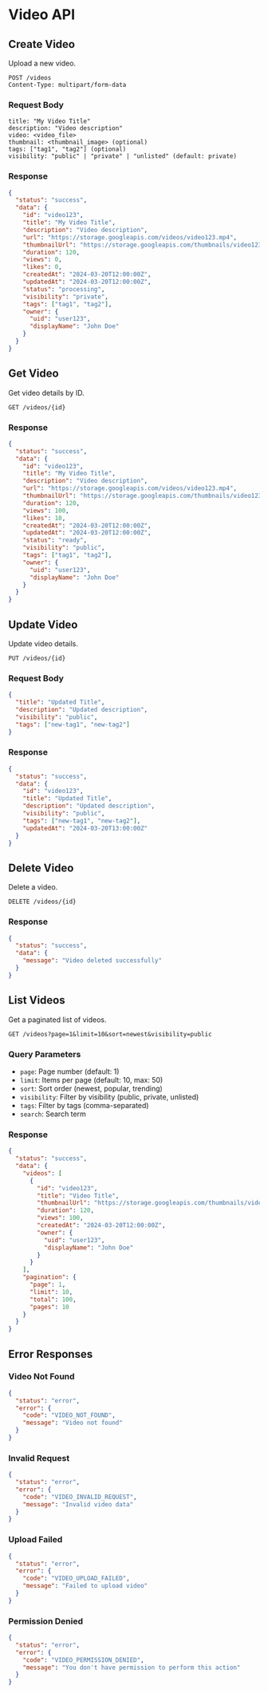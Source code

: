 # Video API

## Create Video
Upload a new video.

```http
POST /videos
Content-Type: multipart/form-data
```

### Request Body
```
title: "My Video Title"
description: "Video description"
video: <video_file>
thumbnail: <thumbnail_image> (optional)
tags: ["tag1", "tag2"] (optional)
visibility: "public" | "private" | "unlisted" (default: private)
```

### Response
```json
{
  "status": "success",
  "data": {
    "id": "video123",
    "title": "My Video Title",
    "description": "Video description",
    "url": "https://storage.googleapis.com/videos/video123.mp4",
    "thumbnailUrl": "https://storage.googleapis.com/thumbnails/video123.jpg",
    "duration": 120,
    "views": 0,
    "likes": 0,
    "createdAt": "2024-03-20T12:00:00Z",
    "updatedAt": "2024-03-20T12:00:00Z",
    "status": "processing",
    "visibility": "private",
    "tags": ["tag1", "tag2"],
    "owner": {
      "uid": "user123",
      "displayName": "John Doe"
    }
  }
}
```

## Get Video
Get video details by ID.

```http
GET /videos/{id}
```

### Response
```json
{
  "status": "success",
  "data": {
    "id": "video123",
    "title": "My Video Title",
    "description": "Video description",
    "url": "https://storage.googleapis.com/videos/video123.mp4",
    "thumbnailUrl": "https://storage.googleapis.com/thumbnails/video123.jpg",
    "duration": 120,
    "views": 100,
    "likes": 10,
    "createdAt": "2024-03-20T12:00:00Z",
    "updatedAt": "2024-03-20T12:00:00Z",
    "status": "ready",
    "visibility": "public",
    "tags": ["tag1", "tag2"],
    "owner": {
      "uid": "user123",
      "displayName": "John Doe"
    }
  }
}
```

## Update Video
Update video details.

```http
PUT /videos/{id}
```

### Request Body
```json
{
  "title": "Updated Title",
  "description": "Updated description",
  "visibility": "public",
  "tags": ["new-tag1", "new-tag2"]
}
```

### Response
```json
{
  "status": "success",
  "data": {
    "id": "video123",
    "title": "Updated Title",
    "description": "Updated description",
    "visibility": "public",
    "tags": ["new-tag1", "new-tag2"],
    "updatedAt": "2024-03-20T13:00:00Z"
  }
}
```

## Delete Video
Delete a video.

```http
DELETE /videos/{id}
```

### Response
```json
{
  "status": "success",
  "data": {
    "message": "Video deleted successfully"
  }
}
```

## List Videos
Get a paginated list of videos.

```http
GET /videos?page=1&limit=10&sort=newest&visibility=public
```

### Query Parameters
- `page`: Page number (default: 1)
- `limit`: Items per page (default: 10, max: 50)
- `sort`: Sort order (newest, popular, trending)
- `visibility`: Filter by visibility (public, private, unlisted)
- `tags`: Filter by tags (comma-separated)
- `search`: Search term

### Response
```json
{
  "status": "success",
  "data": {
    "videos": [
      {
        "id": "video123",
        "title": "Video Title",
        "thumbnailUrl": "https://storage.googleapis.com/thumbnails/video123.jpg",
        "duration": 120,
        "views": 100,
        "createdAt": "2024-03-20T12:00:00Z",
        "owner": {
          "uid": "user123",
          "displayName": "John Doe"
        }
      }
    ],
    "pagination": {
      "page": 1,
      "limit": 10,
      "total": 100,
      "pages": 10
    }
  }
}
```

## Error Responses

### Video Not Found
```json
{
  "status": "error",
  "error": {
    "code": "VIDEO_NOT_FOUND",
    "message": "Video not found"
  }
}
```

### Invalid Request
```json
{
  "status": "error",
  "error": {
    "code": "VIDEO_INVALID_REQUEST",
    "message": "Invalid video data"
  }
}
```

### Upload Failed
```json
{
  "status": "error",
  "error": {
    "code": "VIDEO_UPLOAD_FAILED",
    "message": "Failed to upload video"
  }
}
```

### Permission Denied
```json
{
  "status": "error",
  "error": {
    "code": "VIDEO_PERMISSION_DENIED",
    "message": "You don't have permission to perform this action"
  }
} 